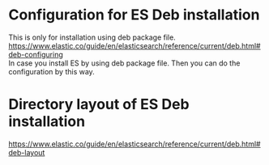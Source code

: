 # Configuration for ES Deb installation
This is only for installation using deb package file.
https://www.elastic.co/guide/en/elasticsearch/reference/current/deb.html#deb-configuring
<br>
In case you install ES by using deb package file. Then you can do the configuration by this way.

# Directory layout of ES Deb installation
https://www.elastic.co/guide/en/elasticsearch/reference/current/deb.html#deb-layout

